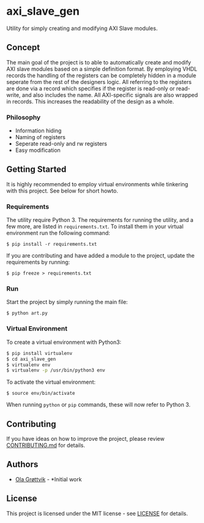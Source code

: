 # axi_slave_gen

Utility for simply creating and modifying AXI Slave modules.

## Concept

The main goal of the project is to able to automatically create and modify AXI slave modules based on a simple definition format. By employing VHDL records the handling of the registers can be completely hidden in a module seperate from the rest of the designers logic. All referring to the registers are done via a record which specifies if the register is read-only or read-write, and also includes the name. All AXI-specific signals are also wrapped in records. This increases the readability of the design as a whole.


### Philosophy
  * Information hiding
  * Naming of registers
  * Seperate read-only and rw registers
  * Easy modification
  

## Getting Started

It is highly recommended to employ virtual environments while tinkering with this project. See below for short howto.

### Requirements

The utility require Python 3. The requirements for running the utility, and a few more, are listed in `requirements.txt`. To install them in your virtual environment run the following command:

`$ pip install -r requirements.txt`

If you are contributing and have added a module to the project, update the requirements by running:

`$ pip freeze > requirements.txt`

### Run

Start the project by simply running the main file:

`$ python art.py`

### Virtual Environment

To create a virtual environment with Python3:

```bash
$ pip install virtualenv
$ cd axi_slave_gen
$ virtualenv env
$ virtualenv -p /usr/bin/python3 env
```

To activate the virtual environment:

```
$ source env/bin/activate
```

When running `python` or `pip` commands, these will now refer to Python 3.

## Contributing

If you have ideas on how to improve the project, please review [CONTRIBUTING.md](CONTRIBUTING.md) for details.

## Authors

* [Ola Grøttvik](https://github.com/olagrottvik) - *Initial work

## License

This project is licensed under the MIT license - see [LICENSE](LICENSE) for details.
